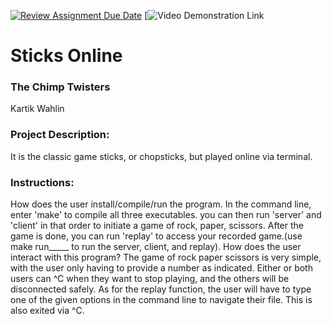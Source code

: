 [![Review Assignment Due Date](https://classroom.github.com/assets/deadline-readme-button-22041afd0340ce965d47ae6ef1cefeee28c7c493a6346c4f15d667ab976d596c.svg)](https://classroom.github.com/a/Vh67aNdh)
[![Video Demonstration Link](https://drive.google.com/file/d/1vD10dsHN2r9-f56RNUVvuinEPVlaI_aH/view?usp=sharing)
# Sticks Online

### The Chimp Twisters

Kartik Wahlin

### Project Description:

It is the classic game sticks, or chopsticks, but played online via terminal.

### Instructions:

How does the user install/compile/run the program.
In the command line, enter 'make' to compile all three executables. you can then run 'server' and 'client' in that order to initiate a game of rock, paper, scissors. After the game is done, you can run 'replay' to access your recorded game.(use make run_____ to run the server, client, and replay).
How does the user interact with this program?
The game of rock paper scissors is very simple, with the user only having to provide a number as indicated. Either or both users can ^C when they want to stop playing, and the others will be disconnected safely. As for the replay function, the user will have to type one of the given options in the command line to navigate their file. This is also exited via ^C.
